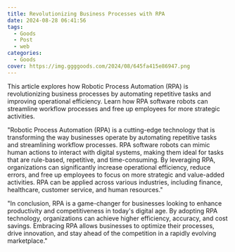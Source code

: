 ```yaml
---
title: Revolutionizing Business Processes with RPA
date: 2024-08-28 06:41:56
tags:
  - Goods
  - Post
  - web
categories:
  - Goods
cover: https://img.ggggoods.com/2024/08/645fa415e86947.png
---
```


This article explores how Robotic Process Automation (RPA) is revolutionizing business processes by automating repetitive tasks and improving operational efficiency. Learn how RPA software robots can streamline workflow processes and free up employees for more strategic activities.

"Robotic Process Automation (RPA) is a cutting-edge technology that is transforming the way businesses operate by automating repetitive tasks and streamlining workflow processes. RPA software robots can mimic human actions to interact with digital systems, making them ideal for tasks that are rule-based, repetitive, and time-consuming. By leveraging RPA, organizations can significantly increase operational efficiency, reduce errors, and free up employees to focus on more strategic and value-added activities. RPA can be applied across various industries, including finance, healthcare, customer service, and human resources."

"In conclusion, RPA is a game-changer for businesses looking to enhance productivity and competitiveness in today's digital age. By adopting RPA technology, organizations can achieve higher efficiency, accuracy, and cost savings. Embracing RPA allows businesses to optimize their processes, drive innovation, and stay ahead of the competition in a rapidly evolving marketplace."
